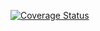 [![Coverage Status](https://coveralls.io/repos/anderspitman/autobencher/badge.svg?branch=master&service=github)](https://coveralls.io/github/anderspitman/autobencher?branch=master)

